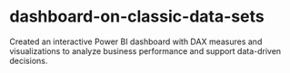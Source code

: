 # dashboard-on-classic-data-sets
Created an interactive Power BI dashboard with DAX measures and visualizations to analyze business performance and support data-driven decisions.
